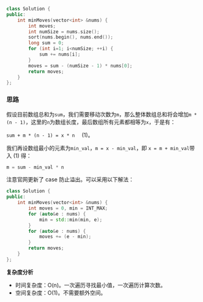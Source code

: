 ```c++
class Solution {
public:
    int minMoves(vector<int> &nums) {
        int moves;
        int numSize = nums.size();
        sort(nums.begin(), nums.end());
        long sum = 0;
        for (int i=1; i<numSize; ++i) {
            sum += nums[i];
        }
        moves = sum - (numSize - 1) * nums[0];
        return moves;
    }
};
```

### 思路

假设目前数组总和为`sum`，我们需要移动次数为`m`，那么整体数组总和将会增加`m * (n - 1)`，这里的`n`为数组长度，最后数组所有元素都相等为`x`，于是有：

`sum + m * (n - 1) = x * n  ` (1)。

我们再设数组最小的元素为`min_val`，`m = x - min_val`，即 `x = m + min_val`带入 (1) 得：

```c
m = sum - min_val * n
```

注意官网更新了 case 防止溢出。可以采用以下解法：

```c++
class Solution {
public:
	int minMoves(vector<int> &nums) {
        int moves = 0, min = INT_MAX;
        for (auto&e : nums) {
            min = std::min(min, e);
        }
        for (auto&e : nums) {
            moves += (e - min);
        }
        return moves;
    }
};
```

**复杂度分析**

- 时间复杂度：O(n)。一次遍历寻找最小值，一次遍历计算次数。
- 空间复杂度：O(1)。不需要额外空间。